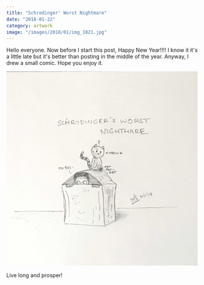 ```yaml
---
title: "Schrodinger' Worst Nightmare"
date: "2018-01-22"
category: artwork
image: "/images/2018/01/img_1821.jpg"
---
```


Hello everyone. Now before I start this post, Happy New Year!!!! I know it it's a little late but it's better than posting in the middle of the year. Anyway, I drew a small comic. Hope you enjoy it.

![IMG_1821.JPG](/images/2018/01/img_1821.jpg)

Live long and prosper!
